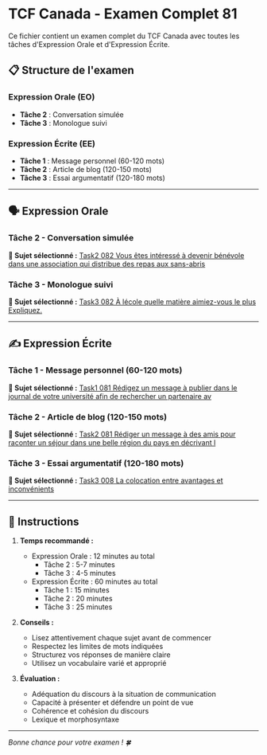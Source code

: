 # TCF Canada - Examen Complet 81

Ce fichier contient un examen complet du TCF Canada avec toutes les tâches d'Expression Orale et d'Expression Écrite.

## 📋 Structure de l'examen

### Expression Orale (EO)
- **Tâche 2** : Conversation simulée
- **Tâche 3** : Monologue suivi

### Expression Écrite (EE)  
- **Tâche 1** : Message personnel (60-120 mots)
- **Tâche 2** : Article de blog (120-150 mots)
- **Tâche 3** : Essai argumentatif (120-180 mots)

---

## 🗣️ Expression Orale

### Tâche 2 - Conversation simulée

**📄 Sujet sélectionné :** [Task2 082 Vous êtes intéressé à devenir bénévole dans une association qui distribue des repas aux sans-abris](../tcf_canada/eo/task2/task2_082_Vous_êtes_intéressé_à_devenir_bénévole_dans_une_association_qui_distribue_des_repas_aux_sans-abris.md)

### Tâche 3 - Monologue suivi

**📄 Sujet sélectionné :** [Task3 082 À lécole quelle matière aimiez-vous le plus Expliquez.](../tcf_canada/eo/task3/task3_082_À_lécole_quelle_matière_aimiez-vous_le_plus_Expliquez..md)

---

## ✍️ Expression Écrite

### Tâche 1 - Message personnel (60-120 mots)

**📄 Sujet sélectionné :** [Task1 081 Rédigez un message à publier dans le journal de votre université afin de rechercher un partenaire av](../tcf_canada/ee/task1/task1_081_Rédigez_un_message_à_publier_dans_le_journal_de_votre_université_afin_de_rechercher_un_partenaire_av.md)

### Tâche 2 - Article de blog (120-150 mots)

**📄 Sujet sélectionné :** [Task2 081 Rédiger un message à des amis pour raconter un séjour dans une belle région du pays en décrivant l](../tcf_canada/ee/task2/task2_081_Rédiger_un_message_à_des_amis_pour_raconter_un_séjour_dans_une_belle_région_du_pays_en_décrivant_l.md)

### Tâche 3 - Essai argumentatif (120-180 mots)

**📄 Sujet sélectionné :** [Task3 008 La colocation entre avantages et inconvénients](../tcf_canada/ee/task3/task3_008_La_colocation_entre_avantages_et_inconvénients.md)

---

## 📝 Instructions

1. **Temps recommandé :**
   - Expression Orale : 12 minutes au total
     - Tâche 2 : 5-7 minutes
     - Tâche 3 : 4-5 minutes
   - Expression Écrite : 60 minutes au total
     - Tâche 1 : 15 minutes
     - Tâche 2 : 20 minutes  
     - Tâche 3 : 25 minutes

2. **Conseils :**
   - Lisez attentivement chaque sujet avant de commencer
   - Respectez les limites de mots indiquées
   - Structurez vos réponses de manière claire
   - Utilisez un vocabulaire varié et approprié

3. **Évaluation :**
   - Adéquation du discours à la situation de communication
   - Capacité à présenter et défendre un point de vue
   - Cohérence et cohésion du discours
   - Lexique et morphosyntaxe

---

*Bonne chance pour votre examen ! 🍀*
